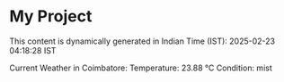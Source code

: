 # My Project

This content is dynamically generated in Indian Time (IST): 2025-02-23 04:18:28 IST


Current Weather in Coimbatore:
Temperature: 23.88 °C
Condition: mist
